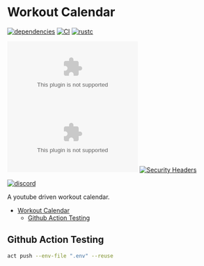 # Workout Calendar

[![dependencies](https://deps.rs/repo/github/zageron/workout-calendar/status.svg)](https://deps.rs/repo/github/zageron/workout-calendar)
[![CI](https://img.shields.io/github/workflow/status/Zageron/workout-calendar/CI?style=flat-square&label=CI)](https://github.com/Zageron/workout-calendar/actions/workflows/validate.yml)
[![rustc](https://img.shields.io/badge/rustc-1.59-lightgray.svg?style=flat-square)](https://www.rust-lang.org/)

[![hsts](https://img.shields.io/hsts/preload/learnsplatoon.zageron.com?style=flat-square)](https://hstspreload.org/)
[![Mozilla HTTP Observatory Grade](https://img.shields.io/mozilla-observatory/grade/learnsplatoon.zageron.com?publish&style=flat-square)](https://observatory.mozilla.org/analyze/learnsplatoon.zageron.com)
[![Security Headers](https://img.shields.io/security-headers?style=flat-square&url=https%3A%2F%2Fsecurityheaders.com%2F%3Fq%3Dlearnsplatoon.zageron.com)](https://securityheaders.com/?q=learnsplatoon.zageron.com)

[![discord](https://img.shields.io/discord/921110926751584346?label=discord&color=7289DA&logo=discord&logoColor=white&style=flat-square)](https://discord.com/invite/g4uHt46U)

A youtube driven workout calendar.

- [Workout Calendar](#workout-calendar)
  - [Github Action Testing](#github-action-testing)

## Github Action Testing

```bash
act push --env-file ".env" --reuse
```
